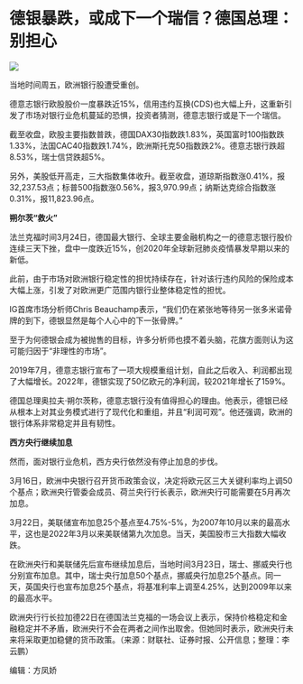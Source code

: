 # 德银暴跌，或成下一个瑞信？德国总理：别担心

![](https://inews.gtimg.com/news_bt/Otd3vkgBH3BA829YfdVXmoxYIM0xiRhG5RjkMNJfWHt6MAA/1000)

当地时间周五，欧洲银行股遭受重创。

德意志银行欧股股价一度暴跌近15%，信用违约互换(CDS)也大幅上升，这重新引发了市场对银行业危机蔓延的恐惧，投资者猜测，德意志银行或是下一个瑞信。

截至收盘，欧股主要指数普跌，德国DAX30指数跌1.83%，英国富时100指数跌1.33%，法国CAC40指数跌1.74%，欧洲斯托克50指数跌2%。德意志银行跌超8.53%，瑞士信贷跌超5%。

另外，美股低开高走，三大指数集体收升。截至收盘，道琼斯指数涨0.41%，报32,237.53点；标普500指数涨0.56%，报3,970.99点；纳斯达克综合指数涨0.31%，报11,823.96点。

**朔尔茨“救火”**

法兰克福时间3月24日，德国最大银行、全球主要金融机构之一的德意志银行股价连续三天下挫，盘中一度跌近15%，创2020年全球新冠肺炎疫情暴发早期以来的新低。

此前，由于市场对欧洲银行稳定性的担忧持续存在，针对该行违约风险的保险成本大幅上涨，引发了对欧洲更广范围内银行业整体稳定性的担忧。

IG首席市场分析师Chris Beauchamp表示，“我们仍在紧张地等待另一张多米诺骨牌的到下，德银显然是每个人心中的下一张骨牌。”

至于为何德银会成为被抛售的目标，许多分析师也摸不着头脑，花旗方面则认为这可能归因于“非理性的市场”。

2019年7月，德意志银行宣布了一项大规模重组计划，自此之后收入、利润都出现了大幅增长。2022年，德银实现了50亿欧元的净利润，较2021年增长了159%。

德国总理奥拉夫·朔尔茨称，德意志银行没有值得担心的理由。他表示，德银已经从根本上对其业务模式进行了现代化和重组，并且“利润可观”。他还强调，欧洲的银行体系非常稳定并且有韧性。

**西方央行继续加息**

然而，面对银行业危机，西方央行依然没有停止加息的步伐。

3月16日，欧洲中央银行召开货币政策会议，决定将欧元区三大关键利率均上调50个基点；欧洲央行管委会成员、荷兰央行行长表示，欧洲央行可能需要在5月再次加息。

3月22日，美联储宣布加息25个基点至4.75%-5%，为2007年10月以来的最高水平，这也是2022年3月以来美联储第九次加息。当天，美国股市三大指数大幅收跌。

在欧洲央行和美联储先后宣布继续加息后，当地时间3月23日，瑞士、挪威央行也分别宣布加息。其中，瑞士央行加息50个基点，挪威央行加息25个基点。同一天，英国央行也宣布加息25个基点，将基准利率上调至4.25%，达到2009年以来的最高水平。

欧洲央行行长拉加德22日在德国法兰克福的一场会议上表示，保持价格稳定和金融稳定并不矛盾，欧洲央行不会在两者之间作出取舍。但她同时表示，欧洲央行未来将采取更加稳健的货币政策。（来源：财联社、证券时报、公开信息；整理：李云鹏）

编辑：方凤娇

